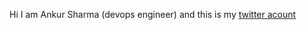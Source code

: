 Hi I am Ankur Sharma (devops engineer) and this is my [twitter acount](https://twitter.com/ankursharma1493)

